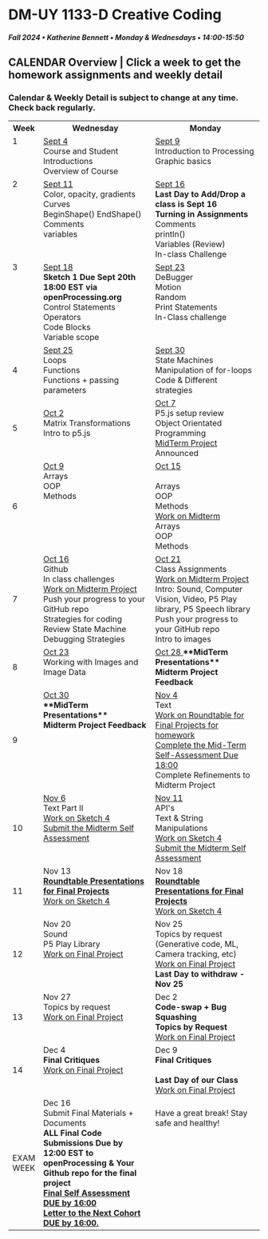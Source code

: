 # DM-UY 1133-D Creative Coding
##### Fall 2024 • Katherine Bennett • Monday & Wednesdays • 14:00-15:50

## CALENDAR Overview | Click a week to get the homework assignments and weekly detail
### Calendar & Weekly Detail is subject to change at any time. Check back regularly.

<table>
<tr>
	<th width="4%">Week</th> 
	<th width="48%">Wednesday</th> 
	<th width="48%">Monday</th> 
</tr>
<tr>
	<td valign="top">1</td>
	<td valign="top"><a href="week_1_detail.md">Sept 4</a><br>Course and Student Introductions<br>Overview of Course<br></td>
	<td valign="top"><a href="week_1_detail.md">Sept 9</a><br>Introduction to Processing <br>Graphic basics <br></td>
</tr>
<tr>
	<td valign="top"> 2 </td>
	<td valign="top"><a href="week_2_detail.md">Sept 11 <br></a>Color, opacity, gradients <br> Curves <br> BeginShape() EndShape() <br>Comments <br> variables <br></td>
    <td valign="top"><a href="week_2_detail.md">Sept 16</a><strong><br>Last Day to Add/Drop a class is Sept 16<br> Turning in Assignments</strong>
	Comments<br>
    println()<br>
	Variables (Review)<br>
	In-class Challenge<br></td>
</tr>
<tr>
	<td valign="top"> 3 </td>
	<td valign="top"><a href="week_3_detail.md">Sept 18</a><br> <strong> Sketch 1 Due Sept 20th 18:00 EST via openProcessing.org</strong><br>Control Statements<br>Operators<br>Code Blocks<br> Variable scope <br>
	</td>
	<td valign="top"><a href="week_3_detail.md">Sept 23</a><br>DeBugger<br>Motion<br>Random<br>Print Statements<br>In-Class challenge<br>
	</td>
</tr>
<tr>
<td>4</td>
	<td valign="top"><a href="week_4_detail.md">Sept 25</a><br>
	Loops <br>
	Functions <br>
	Functions + passing parameters<br>
	</td>
	<td valign="top"><a href="week_4_detail.md">Sept 30</a><br>
	State Machines <br> 
	Manipulation of for-loops<br>
	Code & Different strategies<br>
	</td>
</tr>

<tr>
	<td>5</td>
	<td valign="top"><br><a href="week_5_detail.md">Oct 2</a><br>Matrix Transformations <br> 
	Intro to p5.js<br> 
</td>
	<td valign="top"><a href="week_5_detail.md">Oct 7</a><br>
		P5.js setup review <br>
		Object Orientated Programming <br>
		<a href = "MidTermProject.md"> MidTerm Project </a> Announced <br>
	</td>
</tr>
<tr>
	<td> 6 </td>
	<td valign="top"><a href="week_6_detail.md">Oct 9</a><br>Arrays <br>
		OOP <br>
		Methods <br>
	<td valign="top"><a href="week_6_detail.md">Oct 15</a><br>  <br>
		Arrays <br>
		OOP <br>
		Methods <br>
	<a href = "MidTermProject.mdd"> Work on Midterm</a> <br>
       Arrays <br>
		OOP <br>
		Methods <br>  </td>
</tr>
<tr>
	<td> 7 </td>
	<td valign="top"><a href="week_7_detail.md">Oct 16</a><br>Github <br>In class challenges <br><a href = "MidTermProject.md"> Work on Midterm Project  </a> <br>
        Push your progress to your GitHub repo 
        <br> Strategies for coding <br>
	Review State Machine <br>
	Debugging Strategies<br></td>
	<td valign = "top"> <a href="week_7_detail.md">Oct 21</a><br> Class Assignments <br>
	<a href = "MidTermProject.md"> Work on Midterm Project  </a> <br>Intro: Sound, Computer Vision, Video, P5 Play library, P5 Speech library<br>
        Push your progress to your GitHub repo <br>
    	Intro to images <br></td>
</tr>
<tr>
<td>8</td>
	<td valign="top"><a href="week_8_detail.md">Oct 23</a><br> 
	Working with Images and Image Data<br>
	</td>
<td valign="top"><a href="week_8_detail.md"> Oct 28 </a><strong>**MidTerm Presentations** <br>Midterm Project Feedback <br></strong> </td>
</tr>
<tr>
	<td> 9 </td>
	<td valign="top"><a href="week_9_detail.md">Oct 30</a><br><strong>**MidTerm Presentations** <br>Midterm Project Feedback <br></strong> 
	</td>
	<td valign="top"><a href="week_9_detail.md">Nov 4</a><br>Text<br><a href = "RoundTable.md">Work on Roundtable for Final Projects for homework</a> <br>
		<a href = "Mid_Term_Self_Assessment.md"> Complete the Mid-Term Self-Assessment  Due 18:00 </a><br>
		Complete Refinements to Midterm Project </a><br>
	</td>
</tr>
<tr>
	<td>10</td>
	<td valign="top"><a href="week_10_detail.md">Nov 6</a><br> Text Part II<br>
		<a href = "Sketch_4.md"> Work on Sketch 4 </a> <br>
		<a href = "Mid_Term_Self_Assessment.md">Submit the Midterm Self Assessment </a><br>
	</td>
	<td valign="top"><a href="week_10_detail.md">Nov 11</a><br> API's <br>Text & String Manipulations	 <br>
		<a href = "Sketch_4.md"> Work on Sketch 4 </a><br>
		<a href = "Mid_Term_Self_Assessment.md">Submit the Midterm Self Assessment </a><br>
	</td>	
</tr>
<tr>
	<td>11</td>
	<td valign="top">Nov 13<br><a href = "RoundTable.md"> <strong> Roundtable Presentations for Final Projects</a></strong> <br>
	<a href = "Sketch_4.md"> Work on Sketch 4 </a><br>	
	</td>
	<td valign="top">Nov 18<br><a href = "RoundTable.md"> <strong> Roundtable Presentations for Final Projects</a></strong> <br>
		<a href = "Sketch_4.md"> Work on Sketch 4 </a><br>
	</td>
</tr>
<tr>
	<td>12</td>
	<td valign="top">Nov 20<br>Sound<br>P5 Play Library<br>
    <a href = "Final_Project.md">Work on Final Project</a> <br>
	</td>
	<td valign="top">Nov 25<br>Topics by request (Generative code, ML, Camera tracking, etc)<br>
		<a href = "Final_Project.md">Work on Final Project</a> <br>
		<strong>Last Day to withdraw - Nov 25</strong><br>
	</td>
</tr>
<tr>	
	<td>13</td><td valign="top">Nov 27<br> 
	Topics by request<br></strong>	
	<a href = "Final_Project.md">Work on Final Project</a> <br>
	</td>
	<td valign="top">Dec 2<br><strong>
		Code-swap + Bug Squashing <br>
		Topics by Request <br></strong>
	<a href = "Final_Project.md">Work on Final Project</a> </td>
</tr>
<tr>	
	<td>14</td><td valign="top">Dec 4<br><strong>Final Critiques </strong><br><a href = "Final_Project.md">Work on Final Project</a> <br></td>
	<td valign="top">Dec 9<br><strong>Final Critiques <br> <br> Last Day of our Class</strong>  <br><a href = "Final_Project.md">Work on Final Project</a> <br>
	</td>
</tr>
<tr><td>EXAM WEEK</td>	
	<td valign="top">Dec 16<br>Submit Final Materials + Documents <br> <strong>ALL Final Code Submissions Due by 12:00 EST to openProcessing & Your Github repo for the final project<br> <a href = "Final_Deliverables.md">Final Self Assessment DUE by 16:00<br>
	Letter to the Next Cohort DUE by 16:00.</td> </a><td valign="top"> <br>Have a great break! Stay safe and healthy!<br></strong> 
	</td>
</tr>	
</table>
